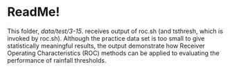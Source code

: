 ReadMe!
=======

This folder, *data/test/3-15*. receives output of roc.sh (and tsthresh, which is invoked by roc.sh).
Although the practice data set is too small to give statistically meaningful results, the output demonstrate how Receiver Operating Characteristics (ROC) methods can be applied to evaluating the performance of rainfall thresholds.